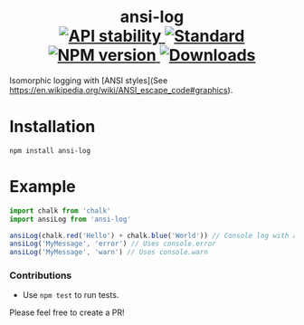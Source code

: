 <h1 align="center">
  <!-- Logo -->
  <br/>
  ansi-log
	<br/>

  <!-- Stability -->
  <a href="https://nodejs.org/api/documentation.html#documentation_stability_index">
    <img src="https://img.shields.io/badge/stability-stable-brightgreen.svg?style=flat-square" alt="API stability"/>
  </a>
  <!-- Standard -->
  <a href="https://github.com/feross/standard">
    <img src="https://img.shields.io/badge/code%20style-standard-brightgreen.svg?style=flat-square" alt="Standard"/>
  </a>
  <!-- NPM version -->
  <a href="https://npmjs.org/package/ansi-log"s>
    <img src="https://img.shields.io/npm/v/ansi-log.ssvg?style=flat-square" alt="NPM version"/>
  </a>
  <!-- Downloads -->
  <a href="https://npmjs.org/package/ansi-log"s>
    <img src="https://img.shields.io/npm/dm/ansi-log.ssvg?style=flat-square" alt="Downloads"/>
  </a>
</h1>

Isomorphic logging with [ANSI styles](See https://en.wikipedia.org/wiki/ANSI_escape_code#graphics).

# Installation

```console
npm install ansi-log
```

# Example

```javascript
import chalk from 'chalk'
import ansiLog from 'ansi-log'

ansiLog(chalk.red('Hello') + chalk.blue('World')) // Console log with appropriate colors.
ansiLog('MyMessage', 'error') // Uses console.error
ansiLog('MyMessage', 'warn') // Uses console.warn
```

### Contributions

* Use `npm test` to run tests.

Please feel free to create a PR!

